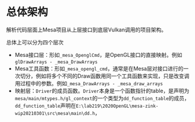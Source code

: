 # 总体架构
解析代码层面上Mesa项目从上层接口到底层Vulkan调用的项目架构。

总体上可以分为四个层次
- Mesa接口层：形如`_mesa_OpenglCmd`，是OpenGL接口的直接映射。例如`glDrawArrays - _mesa_DrawArrays`
- Mesa工具函数：形如`_mesa_opengl_cmd`，通常是在Mesa层对接口进行的一次切分，例如将多个不同的Draw函数用同一个工具函数来实现，只是改变调用过程中的参数。例如`_mesa_DrawArrays - _mesa_draw_arrays`
- 映射层：`Driver`的成员函数。`Driver`本身是一个函数指针的table，是声明为`mesa/main/mtypes.h/gl_context`的一个类型为`dd_function_table`的成员，`dd_function_table`声明在`E:\lab219\2020OpenGL\mesa-zink-wip20210301\src\mesa\main\dd.h`，